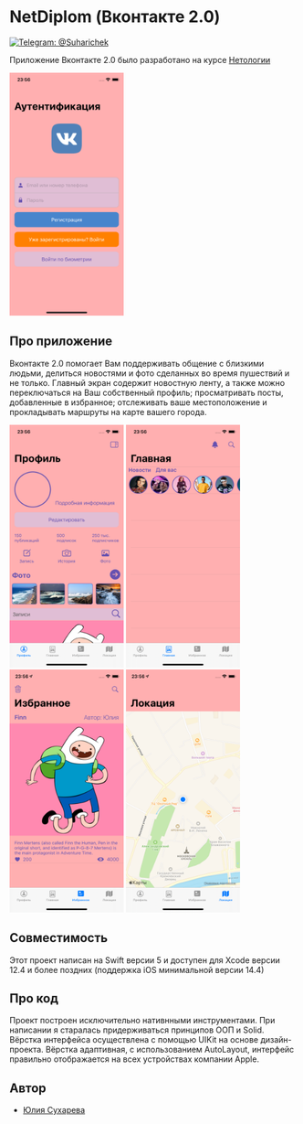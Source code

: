 # NetDiplom (Вконтакте 2.0)

[![Telegram: @Suharichek](https://img.shields.io/badge/Contact-Telegram-blue.svg?style=flat)](https://t.me/Suharichek)

Приложение Вконтакте 2.0 было разработано на курсе [Нетологии](https://netology.ru/)

<img src="Screenshots/Authorization.png" width = "200" height = "425"/>

## Про приложение

Вконтакте 2.0 помогает Вам поддерживать общение с близкими людьми, делиться новостями и фото сделанных во время пушествий и не только. Главный экран содержит новостную ленту, а также можно переключаться на Ваш собственный профиль; просматривать посты, добавленные в избранное; отслеживать ваше местоположение и прокладывать маршруты на карте вашего города.

<img src="Screenshots/Profile.png" width = "200" height = "425"/> <img src="Screenshots/Feeds.png" width = "200" height = "425"/> <img src="Screenshots/Favourites.png" width = "200" height = "425"/> <img src="Screenshots/Location.png" width = "200" height = "425"/>

## Совместимость

Этот проект написан на Swift версии 5 и доступен для Xcode версии 12.4 и более поздних (поддержка iOS минимальной версии 14.4)

## Про код

Проект построен исключительно нативнными инструментами. При написании я старалась придерживаться принципов ООП и Solid. Вёрстка интерфейса осуществлена с помощью UIKit на основе дизайн-проекта. Вёрстка адаптивная, с использованием AutoLayout, интерфейс правильно отображается на всех устройствах компании Apple.

## Автор

* [Юлия Сухарева](https://github.com/Suharik-228)
